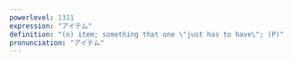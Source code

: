 ```yaml
---
powerlevel: 1311
expression: "アイテム"
definition: "(n) item; something that one \"just has to have\"; (P)"
pronunciation: "アイテム"
---
```

